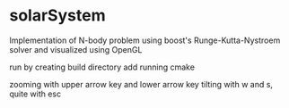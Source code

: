# solarSystem
Implementation of N-body problem using boost's Runge-Kutta-Nystroem solver and visualized using OpenGL

run by creating build directory add running cmake 

zooming with upper arrow key and lower arrow key
tilting with w and s, quite with esc
